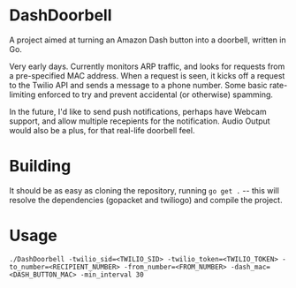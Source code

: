 DashDoorbell
============

A project aimed at turning an Amazon Dash button into a doorbell, written in Go.

Very early days. Currently monitors ARP traffic, and looks for requests from a pre-specified MAC address. When a request is seen, it kicks off a request to the Twilio API and sends a message to a phone number. Some basic rate-limiting enforced to try and prevent accidental (or otherwise) spamming. 

In the future, I'd like to send push notifications, perhaps have Webcam support, and allow multiple recepients for the notification. Audio Output would also be a plus, for that real-life doorbell feel. 


Building
========
It should be as easy as cloning the repository, running `go get .` -- this will resolve the dependencies (gopacket and twiliogo) and compile the project.


Usage
=====

```
./DashDoorbell -twilio_sid=<TWILIO_SID> -twilio_token=<TWILIO_TOKEN> -to_number=<RECIPIENT_NUMBER> -from_number=<FROM_NUMBER> -dash_mac=<DASH_BUTTON_MAC> -min_interval 30
```

